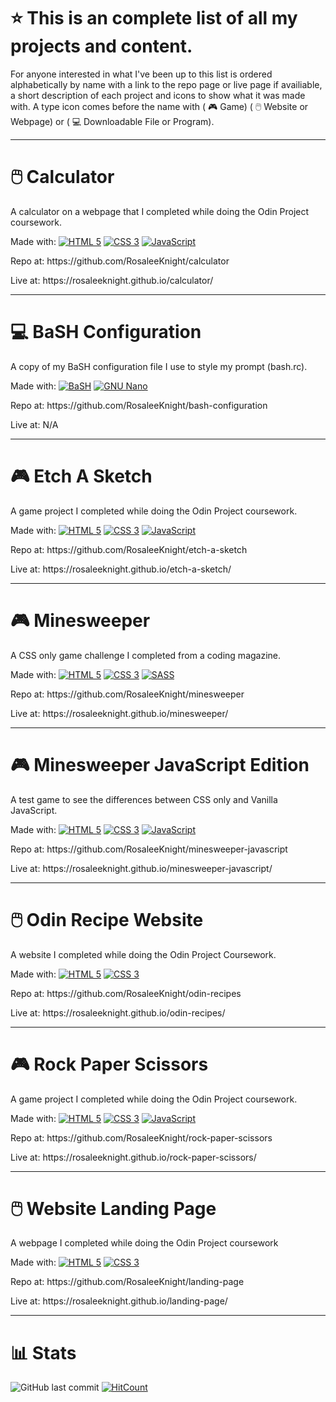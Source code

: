 # ⭐ This is an complete list of all my projects and content.
For anyone interested in what I've been up to this list is ordered alphabetically by name with a link to the repo page or live page if availiable, a short description of each project and icons to show what it was made with. A type icon comes before the name with ( 🎮 Game) ( 🖱️ Website or Webpage) or ( 💻 Downloadable File or Program).

-----
# 🖱️ Calculator
<p> A calculator on a webpage that I completed while doing the Odin Project coursework. </p>
<p> Made with: <a href="https://html.spec.whatwg.org/multipage/"><img src="https://user-images.githubusercontent.com/97799058/156934529-fc15c490-2529-4d2a-87b6-c32c13999df5.svg" alt="HTML 5" ></a> <a href="https://www.w3.org/Style/CSS/"><img src="https://user-images.githubusercontent.com/97799058/156934609-09270fb4-242a-41ae-847a-98c2d4329768.svg" alt="CSS 3" ></a> <a href="https://developer.mozilla.org/en-US/docs/Web/JavaScript"><img src="https://user-images.githubusercontent.com/97799058/156934745-edea71d3-f814-43b1-9e1a-943a0b7a7b30.svg" alt="JavaScript" ></a> </p> 
<p> Repo at: https://github.com/RosaleeKnight/calculator </p>
<p> Live at: https://rosaleeknight.github.io/calculator/ </p>

-----
# 💻 BaSH Configuration
<p> A copy of my BaSH configuration file I use to style my prompt (bash.rc). </p>
<p> Made with: <a href="https://www.gnu.org/software/bash/"><img src="https://user-images.githubusercontent.com/97799058/156937550-1cc647c4-2cd3-46fd-aa5f-8e59d67d134c.svg" alt="BaSH" ></a> <a href="https://www.gnu.org/software/bash/"><img src="https://user-images.githubusercontent.com/97799058/156937878-73bbf3d2-1537-4947-a3e6-a664d12986e2.svg" alt="GNU Nano" ></a> </p> 
<p> Repo at: https://github.com/RosaleeKnight/bash-configuration </p>
<p> Live at: N/A </p>

-----
# 🎮 Etch A Sketch
<p> A game project I completed while doing the Odin Project coursework. </p>
<p> Made with: <a href="https://html.spec.whatwg.org/multipage/"><img src="https://user-images.githubusercontent.com/97799058/156934529-fc15c490-2529-4d2a-87b6-c32c13999df5.svg" alt="HTML 5" ></a> <a href="https://www.w3.org/Style/CSS/"><img src="https://user-images.githubusercontent.com/97799058/156934609-09270fb4-242a-41ae-847a-98c2d4329768.svg" alt="CSS 3" ></a> <a href="https://developer.mozilla.org/en-US/docs/Web/JavaScript"><img src="https://user-images.githubusercontent.com/97799058/156934745-edea71d3-f814-43b1-9e1a-943a0b7a7b30.svg" alt="JavaScript" ></a> </p> 
<p> Repo at: https://github.com/RosaleeKnight/etch-a-sketch </P>
<p> Live at: https://rosaleeknight.github.io/etch-a-sketch/ </p>

-----
# 🎮 Minesweeper
<p> A CSS only game challenge I completed from a coding magazine. </p>
<p> Made with: <a href="https://html.spec.whatwg.org/multipage/"><img src="https://user-images.githubusercontent.com/97799058/156934529-fc15c490-2529-4d2a-87b6-c32c13999df5.svg" alt="HTML 5" ></a> <a href="https://www.w3.org/Style/CSS/"><img src="https://user-images.githubusercontent.com/97799058/156934609-09270fb4-242a-41ae-847a-98c2d4329768.svg" alt="CSS 3" ></a> <a href="https://sass-lang.com/"><img src="https://user-images.githubusercontent.com/97799058/156935697-10eef3fa-e9f1-49fc-8af8-868e76f8a0f2.svg" alt="SASS" ></a> </p> 
<p> Repo at: https://github.com/RosaleeKnight/minesweeper </p>
<p> Live at: https://rosaleeknight.github.io/minesweeper/ </p>

-----
# 🎮 Minesweeper JavaScript Edition
<p> A test game to see the differences between CSS only and Vanilla JavaScript. </p>
<p> Made with: <a href="https://html.spec.whatwg.org/multipage/"><img src="https://user-images.githubusercontent.com/97799058/156934529-fc15c490-2529-4d2a-87b6-c32c13999df5.svg" alt="HTML 5" ></a> <a href="https://www.w3.org/Style/CSS/"><img src="https://user-images.githubusercontent.com/97799058/156934609-09270fb4-242a-41ae-847a-98c2d4329768.svg" alt="CSS 3" ></a> <a href="https://developer.mozilla.org/en-US/docs/Web/JavaScript"><img src="https://user-images.githubusercontent.com/97799058/156934745-edea71d3-f814-43b1-9e1a-943a0b7a7b30.svg" alt="JavaScript" ></a> </p> 
<p> Repo at: https://github.com/RosaleeKnight/minesweeper-javascript </p>
<p> Live at: https://rosaleeknight.github.io/minesweeper-javascript/ </p>

-----
# 🖱️ Odin Recipe Website
<p> A website I completed while doing the Odin Project Coursework. </p>
<p> Made with: <a href="https://html.spec.whatwg.org/multipage/"><img src="https://user-images.githubusercontent.com/97799058/156934529-fc15c490-2529-4d2a-87b6-c32c13999df5.svg" alt="HTML 5" ></a> <a href="https://www.w3.org/Style/CSS/"><img src="https://user-images.githubusercontent.com/97799058/156934609-09270fb4-242a-41ae-847a-98c2d4329768.svg" alt="CSS 3" ></a> </p> 
<p> Repo at: https://github.com/RosaleeKnight/odin-recipes </p>
<p> Live at: https://rosaleeknight.github.io/odin-recipes/ </p>

-----
# 🎮 Rock Paper Scissors
<p> A game project I completed while doing the Odin Project coursework. </p>
<p> Made with: <a href="https://html.spec.whatwg.org/multipage/"><img src="https://user-images.githubusercontent.com/97799058/156934529-fc15c490-2529-4d2a-87b6-c32c13999df5.svg" alt="HTML 5" ></a> <a href="https://www.w3.org/Style/CSS/"><img src="https://user-images.githubusercontent.com/97799058/156934609-09270fb4-242a-41ae-847a-98c2d4329768.svg" alt="CSS 3" ></a> <a href="https://developer.mozilla.org/en-US/docs/Web/JavaScript"><img src="https://user-images.githubusercontent.com/97799058/156934745-edea71d3-f814-43b1-9e1a-943a0b7a7b30.svg" alt="JavaScript" ></a> </p> 
<p> Repo at: https://github.com/RosaleeKnight/rock-paper-scissors </p>
<p> Live at: https://rosaleeknight.github.io/rock-paper-scissors/ </p>

-----
# 🖱️ Website Landing Page
<p> A webpage I completed while doing the Odin Project coursework </p>
<p> Made with: <a href="https://html.spec.whatwg.org/multipage/"><img src="https://user-images.githubusercontent.com/97799058/156934529-fc15c490-2529-4d2a-87b6-c32c13999df5.svg" alt="HTML 5" ></a> <a href="https://www.w3.org/Style/CSS/"><img src="https://user-images.githubusercontent.com/97799058/156934609-09270fb4-242a-41ae-847a-98c2d4329768.svg" alt="CSS 3" ></a> </p> 
<p> Repo at: https://github.com/RosaleeKnight/landing-page </p>
<p> Live at: https://rosaleeknight.github.io/landing-page/ </p>

-----
# 📊 Stats
![GitHub last commit](https://img.shields.io/github/last-commit/RosaleeKnight/project-list)
[![HitCount](https://hits.dwyl.com/RosaleeKnight/project-list.svg?style=flat)](http://hits.dwyl.com/RosaleeKnight/project-list)
